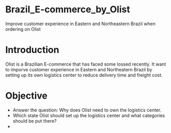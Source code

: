 # Brazil_E-commerce_by_Olist
Improve customer experience in Eastern and Northeastern Brazil when ordering on Olist
# Introduction
Olist is a Brazilian E-commerce that has faced some lossed recently. It want to imporve customer experience in Eastern and Northeatern Brazil by setting up its own logistics center to reduce delivery time and freight cost.
# Objective
* Answer the question: Why does Olist need to own the logistics center.
* Which state Olist should set up the logistics center and what categories should be put there?
* 
